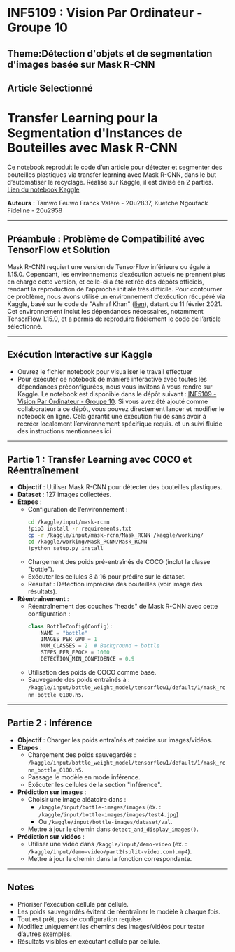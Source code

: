 # INF5109 : Vision Par Ordinateur - Groupe 10
## Theme:Détection d'objets et de segmentation d'images basée sur Mask R-CNN
## Article Selectionné
# Transfer Learning pour la Segmentation d'Instances de Bouteilles avec Mask R-CNN

Ce notebook reproduit le code d’un article pour détecter et segmenter des bouteilles plastiques via transfer learning avec Mask R-CNN, dans le but d’automatiser le recyclage. Réalisé sur Kaggle, il est divisé en 2 parties.  
[Lien du notebook Kaggle](https://www.kaggle.com/code/franckvalere/inf5109-vision-par-ordinateur-groupe-10/edit)

**Auteurs** : Tamwo Feuwo Franck Valère - 20u2837, Kuetche Ngoufack Fideline - 20u2958

---

## Préambule : Problème de Compatibilité avec TensorFlow et Solution

Mask R-CNN requiert une version de TensorFlow inférieure ou égale à 1.15.0. Cependant, les environnements d’exécution actuels ne prennent plus en charge cette version, et celle-ci a été retirée des dépôts officiels, rendant la reproduction de l’approche initiale très difficile. Pour contourner ce problème, nous avons utilisé un environnement d’exécution récupéré via Kaggle, basé sur le code de "Ashraf Khan" ([lien](https://www.kaggle.com/code/ashrafkhan94/matterport-mask-r-cnn-model-object-detection)), datant du 11 février 2021. Cet environnement inclut les dépendances nécessaires, notamment TensorFlow 1.15.0, et a permis de reproduire fidèlement le code de l’article sélectionné.

---

## Exécution Interactive sur Kaggle
- Ouvrez le fichier notebook pour visualiser le travail effectuer
- Pour exécuter ce notebook de manière interactive avec toutes les dépendances préconfigurées, nous vous invitons à vous rendre sur Kaggle. Le notebook est disponible dans le dépôt suivant : [INF5109 - Vision Par Ordinateur - Groupe 10](https://www.kaggle.com/code/franckvalere/inf5109-vision-par-ordinateur-groupe-10/edit). Si vous avez été ajouté comme collaborateur à ce dépôt, vous pouvez directement lancer et modifier le notebook en ligne. Cela garantit une exécution fluide sans avoir à recréer localement l’environnement spécifique requis. et un suivi fluide des instructions mentionnees ici

---

## Partie 1 : Transfer Learning avec COCO et Réentraînement

- **Objectif** : Utiliser Mask R-CNN pour détecter des bouteilles plastiques.
- **Dataset** : 127 images collectées.
- **Étapes** :
  - Configuration de l’environnement :
    ```bash
    cd /kaggle/input/mask-rcnn
    !pip3 install -r requirements.txt
    cp -r /kaggle/input/mask-rcnn/Mask_RCNN /kaggle/working/
    cd /kaggle/working/Mask_RCNN/Mask_RCNN
    !python setup.py install
    ```
  - Chargement des poids pré-entraînés de COCO (inclut la classe "bottle").
  - Exécuter les cellules 8 à 16 pour prédire sur le dataset.
  - Résultat : Détection imprécise des bouteilles (voir image des résultats).
- **Réentraînement** :
  - Réentraînement des couches "heads" de Mask R-CNN avec cette configuration :
    ```python
    class BottleConfig(Config):
        NAME = "bottle"
        IMAGES_PER_GPU = 1
        NUM_CLASSES = 2  # Background + bottle
        STEPS_PER_EPOCH = 1000
        DETECTION_MIN_CONFIDENCE = 0.9
    ```
  - Utilisation des poids de COCO comme base.
  - Sauvegarde des poids entraînés à : `/kaggle/input/bottle_weight_model/tensorflow1/default/1/mask_rcnn_bottle_0100.h5`.

---

## Partie 2 : Inférence

- **Objectif** : Charger les poids entraînés et prédire sur images/vidéos.
- **Étapes** :
  - Chargement des poids sauvegardés : `/kaggle/input/bottle_weight_model/tensorflow1/default/1/mask_rcnn_bottle_0100.h5`.
  - Passage le modèle en mode inférence.
  - Exécuter les cellules de la section "Inférence".
- **Prédiction sur images** :
  - Choisir une image aléatoire dans :
    - `/kaggle/input/bottle-images/images` (ex. : `/kaggle/input/bottle-images/images/test4.jpg`)
    - Ou `/kaggle/input/bottle-images/dataset/val`.
  - Mettre à jour le chemin dans `detect_and_display_images()`.
- **Prédiction sur vidéos** :
  - Utiliser une vidéo dans `/kaggle/input/demo-video` (ex. : `/kaggle/input/demo-video/part2(split-video.com).mp4`).
  - Mettre à jour le chemin dans la fonction correspondante.

---

## Notes
- Prioriser l’exécution cellule par cellule.
- Les poids sauvegardés évitent de réentraîner le modèle à chaque fois.
- Tout est prêt, pas de configuration requise.
- Modifiez uniquement les chemins des images/vidéos pour tester d’autres exemples.
- Résultats visibles en exécutant cellule par cellule.
